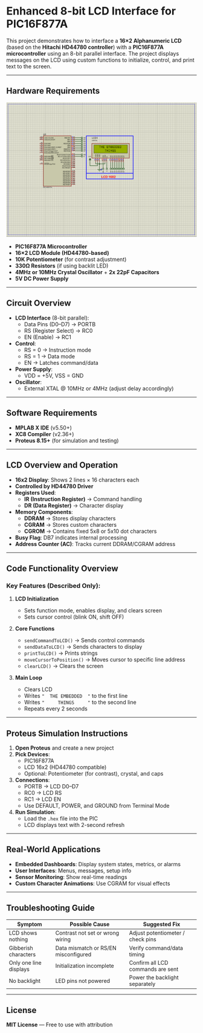 # Enhanced 8-bit LCD Interface for PIC16F877A

This project demonstrates how to interface a **16×2 Alphanumeric LCD** (based on the **Hitachi HD44780 controller**) with a **PIC16F877A microcontroller** using an 8-bit parallel interface. The project displays messages on the LCD using custom functions to initialize, control, and print text to the screen.

---

## Hardware Requirements  
![PIC16F877 LCD Circuit](circuit.png)  
- **PIC16F877A Microcontroller**  
- **16×2 LCD Module (HD44780-based)**  
- **10K Potentiometer** (for contrast adjustment)  
- **330Ω Resistors** (if using backlit LED)  
- **4MHz or 10MHz Crystal Oscillator** + **2x 22pF Capacitors**  
- **5V DC Power Supply**

---

## Circuit Overview  
- **LCD Interface** (8-bit parallel):  
  - Data Pins (D0–D7) → PORTB  
  - RS (Register Select) → RC0  
  - EN (Enable) → RC1  
- **Control**:  
  - RS = 0 → Instruction mode  
  - RS = 1 → Data mode  
  - EN → Latches command/data  
- **Power Supply**:  
  - VDD = +5V, VSS = GND  
- **Oscillator**:  
  - External XTAL @ 10MHz or 4MHz (adjust delay accordingly)

---

## Software Requirements  
- **MPLAB X IDE** (v5.50+)  
- **XC8 Compiler** (v2.36+)  
- **Proteus 8.15+** (for simulation and testing)

---

## LCD Overview and Operation  
- **16x2 Display**: Shows 2 lines × 16 characters each  
- **Controlled by HD44780 Driver**  
- **Registers Used**:  
  - **IR (Instruction Register)** → Command handling  
  - **DR (Data Register)** → Character display  
- **Memory Components**:  
  - **DDRAM** → Stores display characters  
  - **CGRAM** → Stores custom characters  
  - **CGROM** → Contains fixed 5x8 or 5x10 dot characters  
- **Busy Flag**: DB7 indicates internal processing  
- **Address Counter (AC)**: Tracks current DDRAM/CGRAM address  

---

## Code Functionality Overview  
### Key Features (Described Only):

1. **LCD Initialization**  
   - Sets function mode, enables display, and clears screen  
   - Sets cursor control (blink ON, shift OFF)

2. **Core Functions**  
   - `sendCommandToLCD()` → Sends control commands  
   - `sendDataToLCD()` → Sends characters to display  
   - `printToLCD()` → Prints strings  
   - `moveCursorToPosition()` → Moves cursor to specific line address  
   - `clearLCD()` → Clears the screen

3. **Main Loop**  
   - Clears LCD  
   - Writes `"  THE EMBEDDED  "` to the first line  
   - Writes `"     THINGS     "` to the second line  
   - Repeats every 2 seconds  

---

## Proteus Simulation Instructions  
1. **Open Proteus** and create a new project  
2. **Pick Devices**:  
   - PIC16F877A  
   - LCD 16x2 (HD44780 compatible)  
   - Optional: Potentiometer (for contrast), crystal, and caps  
3. **Connections**:  
   - PORTB → LCD D0–D7  
   - RC0 → LCD RS  
   - RC1 → LCD EN  
   - Use DEFAULT, POWER, and GROUND from Terminal Mode  
4. **Run Simulation**:  
   - Load the `.hex` file into the PIC  
   - LCD displays text with 2-second refresh

---

## Real-World Applications  
- **Embedded Dashboards**: Display system states, metrics, or alarms  
- **User Interfaces**: Menus, messages, setup info  
- **Sensor Monitoring**: Show real-time readings  
- **Custom Character Animations**: Use CGRAM for visual effects  

---

## Troubleshooting Guide

| Symptom                  | Possible Cause                      | Suggested Fix                        |
|--------------------------|--------------------------------------|--------------------------------------|
| LCD shows nothing        | Contrast not set or wrong wiring     | Adjust potentiometer / check pins    |
| Gibberish characters     | Data mismatch or RS/EN misconfigured | Verify command/data timing           |
| Only one line displays   | Initialization incomplete            | Confirm all LCD commands are sent    |
| No backlight             | LED pins not powered                 | Power the backlight separately       |

---

## License  
**MIT License** — Free to use with attribution
